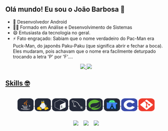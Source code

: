 ## Olá mundo! Eu sou o João Barbosa 👋

- 🔭 Desenvolvedor Android
- 👨‍🎓 Formado em Análise e Desenvolvimento de Sistemas
- 😄 Entusiasta da tecnologia no geral.
- ⚡ Fato engraçado: Sabiam que o nome verdadeiro do Pac-Man era Puck-Man, do japonês Paku-Paku (que significa abrir e fechar a boca). Eles mudaram, pois achavam que o nome era facilmente deturpado trocando a letra 'P' por 'F'....
<!-- 🌱 Estudando o mundo da Web (HTML, CSS e JavaScript) e frameworks da stack... <!--- 🌱 Estudando Java (Spring, JavaFx) e frameworks da stack...-->

<!-- Git Stats as Most Languages -->
<div align="center">
  <a href="https://github.com/jbsousa">
  <img height="150em" src="https://github-readme-stats.vercel.app/api?username=jbsousa&show_icons=true&theme=dark&include_all_commits=true&count_private=true"/>
  <img height="150em" src="https://github-readme-stats.vercel.app/api/top-langs/?username=jbsousa&layout=compact&langs_count=7&theme=dark"/>
</div>
  
## Skills :nerd_face: 
<!-- Most Languages Icons -->
<div align="center" style="display: inline_block"><br>
  <img align="center" alt="Joao-Java" height="40" width="50" src="https://github.com/tandpfun/skill-icons/blob/main/icons/Java-Dark.svg">
  <img align="center" alt="Joao-Linux" height="40" width="50" src="https://github.com/tandpfun/skill-icons/blob/main/icons/Linux-Dark.svg">
  <img align="center" alt="Joao-Bash" height="40" width="50" src="https://github.com/tandpfun/skill-icons/blob/main/icons/Bash-Dark.svg">
  <img align="center" alt="Joao-MySQL" height="40" width="50" src="https://github.com/tandpfun/skill-icons/blob/main/icons/MySQL-Dark.svg">
  <img align="center" alt="Joao-Spring" height="40" width="50" src="https://github.com/tandpfun/skill-icons/blob/main/icons/Spring-Dark.svg">
  <img align="center" alt="Joao-Android" height="40" width="50" src="https://github.com/tandpfun/skill-icons/blob/main/icons/AndroidStudio-Dark.svg">
  <img align="center" alt="Joao-C" height="40" width="50" src="https://github.com/tandpfun/skill-icons/blob/main/icons/C.svg">
  <img align="center" alt="Joao-Git" height="40" width="50" src="https://github.com/tandpfun/skill-icons/blob/main/icons/Git.svg">
  </div>
  
  ##
 
<div align="center"> 
  <a href="https://instagram.com/jb_dsousa" target="_blank"><img src="https://img.shields.io/badge/-Instagram-%23E4405F?style=for-the-badge&logo=instagram&logoColor=white" target="_blank"></a>
  &nbsp;&nbsp;
  <a href = "mailto:joao.sousabarbosa10@gmail.com"><img src="https://img.shields.io/badge/-Gmail-%23333?style=for-the-badge&logo=gmail&logoColor=white" target="_blank"></a>
  &nbsp;&nbsp;
  <a href="https://www.linkedin.com/in/jo%C3%A3o-barbosa-sousa" target="_blank"><img src="https://img.shields.io/badge/-LinkedIn-%230077B5?style=for-the-badge&logo=linkedin&logoColor=white" target="_blank"></a> 
 </div>

<!--## Total de Visitas no perfil :detective: <br>
 <p align="center"> 
   <img alingn="center" src="https://profile-counter.glitch.me/jbsousa/count.svg" />
 </p-->
  
<!--![Snake animation](https://github.com/jbsousa/jbsousa/blob/output/github-contribution-grid-snake.svg)-->
<!--
**jbsousa/jbsousa** is a ✨ _special_ ✨ repository because its `README.md` (this file) appears on your GitHub profile.

Here are some ideas to get you started:

- 🔭 I’m currently working on ...
- 🌱 I’m currently learning ...
- 👯 I’m looking to collaborate on ...
- 🤔 I’m looking for help with ...
- 💬 Ask me about ...
- 📫 How to reach me: ...
- 😄 Pronouns: ...
- ⚡ Fun fact: ...
-->
